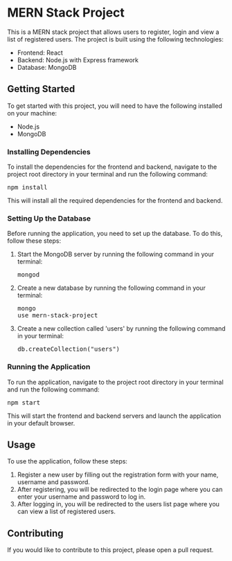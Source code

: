 <!DOCTYPE html>
<html>
  <head>
    <meta charset="UTF-8">
  </head>
  <body>
    <h1>MERN Stack Project</h1>
    <p>This is a MERN stack project that allows users to register, login and view a list of registered users. The project is built using the following technologies:</p>
    <ul>
      <li>Frontend: React</li>
      <li>Backend: Node.js with Express framework</li>
      <li>Database: MongoDB</li>
    </ul>
    <h2>Getting Started</h2>
    <p>To get started with this project, you will need to have the following installed on your machine:</p>
    <ul>
      <li>Node.js</li>
      <li>MongoDB</li>
    </ul>
    <h3>Installing Dependencies</h3>
    <p>To install the dependencies for the frontend and backend, navigate to the project root directory in your terminal and run the following command:</p>
    <pre>npm install</pre>
    <p>This will install all the required dependencies for the frontend and backend.</p>
    <h3>Setting Up the Database</h3>
    <p>Before running the application, you need to set up the database. To do this, follow these steps:</p>
    <ol>
      <li>Start the MongoDB server by running the following command in your terminal:</li>
      <pre>mongod</pre>
      <li>Create a new database by running the following command in your terminal:</li>
      <pre>mongo<br>use mern-stack-project</pre>
      <li>Create a new collection called 'users' by running the following command in your terminal:</li>
      <pre>db.createCollection("users")</pre>
    </ol>
    <h3>Running the Application</h3>
    <p>To run the application, navigate to the project root directory in your terminal and run the following command:</p>
    <pre>npm start</pre>
    <p>This will start the frontend and backend servers and launch the application in your default browser.</p>
    <h2>Usage</h2>
    <p>To use the application, follow these steps:</p>
    <ol>
      <li>Register a new user by filling out the registration form with your name, username and password.</li>
      <li>After registering, you will be redirected to the login page where you can enter your username and password to log in.</li>
      <li>After logging in, you will be redirected to the users list page where you can view a list of registered users.</li>
    </ol>
    <h2>Contributing</h2>
    <p>If you would like to contribute to this project, please open a pull request.</p>
  </body>
</html>





